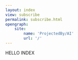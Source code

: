 ```yaml
---
layout: index
view: subscribe
permalink: subscribe.html
opengraph:
    site:
        name: 'ProjectedBy/AI'
        url: '/'
---
```


HELLO INDEX
